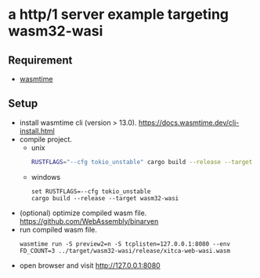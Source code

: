 # a http/1 server example targeting wasm32-wasi

## Requirement
- [wasmtime](https://docs.wasmtime.dev/)

## Setup
- install wasmtime cli (version > 13.0). <https://docs.wasmtime.dev/cli-install.html>
- compile project.
    - unix
      ```bash
      RUSTFLAGS="--cfg tokio_unstable" cargo build --release --target wasm32-wasi
      ```
    - windows
      ```commandline
      set RUSTFLAGS=--cfg tokio_unstable
      cargo build --release --target wasm32-wasi
      ```
- (optional) optimize compiled wasm file. <https://github.com/WebAssembly/binaryen>
- run compiled wasm file.
  ```commandline
  wasmtime run -S preview2=n -S tcplisten=127.0.0.1:8080 --env FD_COUNT=3 ../target/wasm32-wasi/release/xitca-web-wasi.wasm
  ```
- open browser and visit <http://127.0.0.1:8080>
